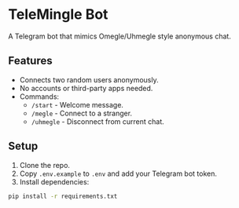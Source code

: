 # TeleMingle Bot

A Telegram bot that mimics Omegle/Uhmegle style anonymous chat.

## Features
- Connects two random users anonymously.
- No accounts or third-party apps needed.
- Commands:
  - `/start` - Welcome message.
  - `/megle` - Connect to a stranger.
  - `/uhmegle` - Disconnect from current chat.

## Setup

1. Clone the repo.
2. Copy `.env.example` to `.env` and add your Telegram bot token.
3. Install dependencies:

```bash
pip install -r requirements.txt
